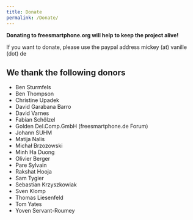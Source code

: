 ```yaml
---
title: Donate
permalink: /Donate/
---
```


**Donating to freesmartphone.org will help to keep the project alive!**

If you want to donate, please use the paypal address mickey (at) vanille (dot) de

We thank the following donors
-----------------------------

-   Ben Sturmfels
-   Ben Thompson
-   Christine Upadek
-   David Garabana Barro
-   David Varnes
-   Fabian Schölzel
-   Golden Del.Comp.GmbH (freesmartphone.de Forum)
-   Johann SUHM
-   Matija Nalis
-   Michał Brzozowski
-   Minh Ha Duong
-   Olivier Berger
-   Pare Sylvain
-   Rakshat Hooja
-   Sam Tygier
-   Sebastian Krzyszkowiak
-   Sven Klomp
-   Thomas Liesenfeld
-   Tom Yates
-   Yoven Servant-Roumey
